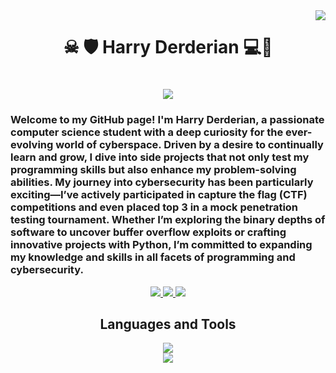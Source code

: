 <img align="right" src="https://visitor-badge.laobi.icu/badge?page_id=HarryDerderian.HarryDerderian" />

<h1 align="center">☠ 🛡 Harry Derderian 💻🔑</h1>
<h1 align="center">
    <img src="https://readme-typing-svg.herokuapp.com/?font=Righteous&size=35&center=true&vCenter=true&width=500&height=70&duration=3000&lines=Virtual+Pioneer+;+Programmer+;+Pentester+;+Problem+Solver+;+Algorithm+Alchemist;+Cybersecurity+Savant+;+Code+Connoisseur+;+Syntactic+Sugar+Maestro+;+Binary+Wizard+;+Debugging+Demigod+;+Malware+Mangler+;" />
</h1>
<h3>Welcome to my GitHub page! I'm Harry Derderian, a passionate computer science student with a deep curiosity for the ever-evolving world of cyberspace. Driven by a desire to continually learn and grow, I dive into side projects that not only test my programming skills but also enhance my problem-solving abilities.
My journey into cybersecurity has been particularly exciting—I’ve actively participated in capture the flag (CTF) competitions and even placed top 3 in a mock penetration testing tournament. Whether I’m exploring the binary depths of software to uncover buffer overflow exploits or crafting innovative projects with Python, I’m committed to expanding my knowledge and skills in all facets of programming and cybersecurity.</h3>
<div align="center"> 
  <a href="mailto:harrygeorgederderianiii@gmail.com">
    <img src="https://img.shields.io/badge/Gmail-333333?style=for-the-badge&logo=gmail&logoColor=red"/>
  </a>
  <a href="https://www.linkedin.com/in/harryderderian/" target="_blank">
    <img src="https://img.shields.io/badge/LinkedIn-0077B5?style=for-the-badge&logo=linkedin&logoColor=blue" target="_blank" />
  </a>
  </a>
  <a href="https://app.hackthebox.com/profile/overview" target="_blank">
    <img src="https://img.shields.io/badge/hackthebox-0077B5?style=for-the-badge&logo=linkedin&logoColor=blue" target="_blank" />
  </a>
</div>


<div align="center">
    <h2>Languages and Tools</h2>
    <img src="https://skillicons.dev/icons?i=kali,vim,windows,linux,bash" /><br>
    <img src="https://skillicons.dev/icons?i=python,java,cpp,mysql,sqlite,vscode,visualstudio,ai,git,github" /><br>
</div>
